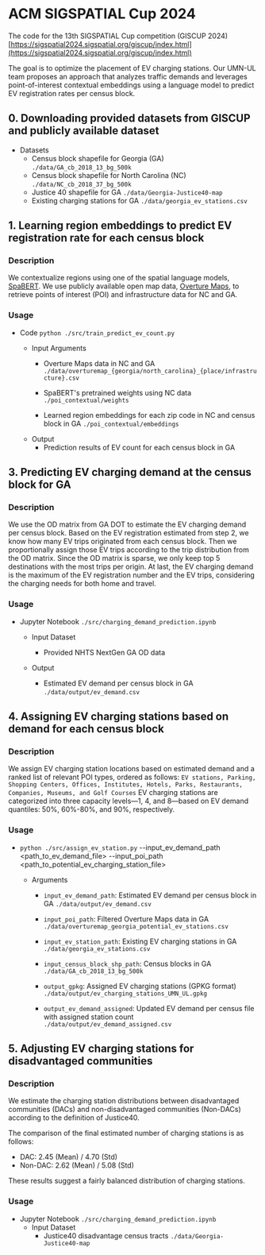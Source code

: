 # ACM SIGSPATIAL Cup 2024

The code for the 13th SIGSPATIAL Cup competition (GISCUP 2024) [https://sigspatial2024.sigspatial.org/giscup/index.html](https://sigspatial2024.sigspatial.org/giscup/index.html)

The goal is to optimize the placement of EV charging stations. Our UMN-UL team proposes an approach that analyzes traffic demands and leverages point-of-interest contextual embeddings using a language model to predict EV registration rates per census block. 


## 0. Downloading provided datasets from GISCUP and publicly available dataset
- Datasets
  - Census block shapefile for Georgia (GA)
  `./data/GA_cb_2018_13_bg_500k`
  - Census block shapefile for North Carolina (NC)
  `./data/NC_cb_2018_37_bg_500k`
  - Justice 40 shapefile for GA
  `./data/Georgia-Justice40-map`
  - Existing charging stations for GA
  `./data/georgia_ev_stations.csv`


## 1. Learning region embeddings to predict EV registration rate for each census block
### Description
We contextualize regions using one of the spatial language models, [SpaBERT](https://github.com/knowledge-computing/spabert). We use publicly available open map data, [Overture Maps](https://overturemaps.org/), to retrieve points of interest (POI) and infrastructure data for NC and GA.

### Usage

- Code `python ./src/train_predict_ev_count.py`

  - Input Arguments
    - Overture Maps data in NC and GA
      `./data/overturemap_{georgia/north_carolina}_{place/infrastructure}.csv`

    - SpaBERT's pretrained weights using NC data
      `./poi_contextual/weights`

    - Learned region embeddings for each zip code in NC and census block in GA
      `./poi_contextual/embeddings`
  - Output
    - Prediction results of EV count for each census block in GA


## 3. Predicting EV charging demand at the census block for GA

### Description
We use the OD matrix from GA DOT to estimate the EV charging demand per census block. Based on the EV registration estimated from step 2, we know how many EV trips originated from each census block. Then we proportionally assign those EV trips according to the trip distribution from the OD matrix. Since the OD matrix is sparse, we only keep top 5 destinations with the most trips per origin. At last, the EV charging demand is the maximum of the EV registration number and the EV trips, considering the charging needs for both home and travel.  

### Usage  
- Jupyter Notebook `./src/charging_demand_prediction.ipynb`
  - Input Dataset
    - Provided NHTS NextGen GA OD data

  - Output
    - Estimated EV demand per census block in GA `./data/output/ev_demand.csv`


## 4. Assigning EV charging stations based on demand for each census block

### Description
We assign EV charging station locations based on estimated demand and a ranked list of relevant POI types, ordered as follows: `EV stations, Parking, Shopping Centers, Offices, Institutes, Hotels, Parks, Restaurants, Companies, Museums, and Golf Courses` EV charging stations are categorized into three capacity levels—1, 4, and 8—based on EV demand quantiles: 50%, 60%-80%, and 90%, respectively. 

### Usage

- `python ./src/assign_ev_station.py` --input_ev_demand_path <path_to_ev_demand_file> --input_poi_path <path_to_potential_ev_charging_station_file>

  - Arguments
    - `input_ev_demand_path`: Estimated EV demand per census block in GA `./data/output/ev_demand.csv`

    - `input_poi_path`: Filtered Overture Maps data in GA `./data/overturemap_georgia_potential_ev_stations.csv`

    - `input_ev_station_path`: Existing EV charging stations in GA `./data/georgia_ev_stations.csv`

    - `input_census_block_shp_path`: Census blocks in GA `./data/GA_cb_2018_13_bg_500k`

    - `output_gpkg`: Assigned EV charging stations (GPKG format) `./data/output/ev_charging_stations_UMN_UL.gpkg`

    - `output_ev_demand_assigned`: Updated EV demand per census file with assigned station count `./data/output/ev_demand_assigned.csv`


## 5. Adjusting EV charging stations for disadvantaged communities

### Description
We estimate the charging station distributions between disadvantaged communities (DACs) and non-disadvantaged communities (Non-DACs) according to the definition of Justice40. 

The comparison of the final estimated number of charging stations is as follows:

- DAC: 2.45 (Mean) / 4.70 (Std)
- Non-DAC: 2.62 (Mean) / 5.08 (Std)

These results suggest a fairly balanced distribution of charging stations.

### Usage
- Jupyter Notebook `./src/charging_demand_prediction.ipynb`
  - Input Dataset
    - Justice40 disadvantage census tracts `./data/Georgia-Justice40-map`


